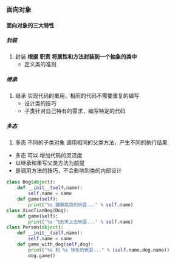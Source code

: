 

### 面向对象

#### 面向对象的三大特性

##### 封装

1. 封装 **根据** **职责** **将属性和方法封装到一个抽象的类中**
   * 定义类的准则

##### 继承

1. 继承 实现代码的重用，相同的代码不需要重复的编写
   * 设计类的技巧
   * 子类针对自己特有的需求，编写特定的代码

##### 多态

1. 多态 不同的子类对象 调用相同的父类方法，产生不同的执行结果

* 多态 可以 增加代码的灵活度
* 以继承和重写父类方法为前提
* 是调用方法的技巧，不会影响到类的内部设计

```python
class Dog(object):
    def __init__(self,name):
        self.name = name
    def game(self):
        print("%s 蹦蹦跳跳的玩耍..." % self.name)
class XiaoTianDog(Dog):
    def game(self):
        print("%s 飞到天上去玩耍..." % self.name)
class Person(object):
    def __init__(self,name):
        self.name = name
    def game_with_dog(self,dog):
        print("%s 和 %s 快乐的玩耍..." % (self.name,dog.name))
        dog.game()
```





